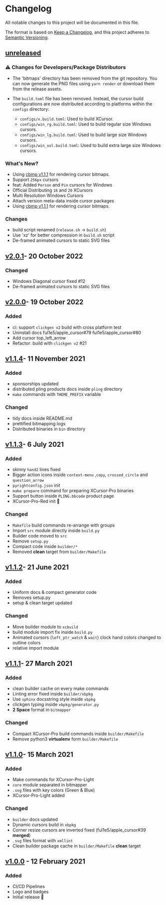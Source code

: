 # Changelog

All notable changes to this project will be documented in this file.

The format is based on [Keep a Changelog](https://keepachangelog.com/en/1.0.0/),
and this project adheres to [Semantic Versioning](https://semver.org/spec/v2.0.0.html).

## [unreleased]

### :warning: Changes for Developers/Package Distributors

-   The 'bitmaps' directory has been removed from the git repository. You can now generate the PNG files using `yarn render` or download them from the release assets.

-   The `build.toml` file has been removed. Instead, the cursor build configurations are now distributed according to platforms within the `configs` directory:
    -   `configs/x.build.toml`: Used to build XCursor.
    -   `configs/win_rg.build.toml`: Used to build regular size Windows cursors.
    -   `configs/win_lg.build.toml`: Used to build large size Windows cursors.
    -   `configs/win_xxl.build.toml`: Used to build extra large size Windows cursors.

### What's New?

-   Using [cbmp v1.1.1](https://github.com/ful1e5/cbmp/tree/v1.1.1) for rendering cursor bitmaps.
-   Support `256px` cursors
-   feat: Added `Person` and `Pin` cursors for Windows
-   Official Distributing `16` and `20` XCursors
-   Multi Resolution Windows Cursors
-   Attach version meta-data inside cursor packages
-   Using [cbmp v1.1.1](https://github.com/ful1e5/cbmp/tree/v1.1.1) for rendering cursor bitmaps.

### Changes

-   build script renamed (`release.sh` -> `build.sh`)
-   Use 'xz' for better compression in `build.sh` script
-   De-framed animated cursors to static SVG files
## [v2.0.1]- 20 October 2022

### Changed

-   Windows Diagonal cursor fixed #12
-   De-framed animated cursors to static SVG files

## [v2.0.0]- 19 October 2022

### Added

-   ci: support `clickgen v2` build with cross platform test
-   Uninstall docs ful1e5/apple_cursor#79 ful1e5/apple_cursor#80
-   Add cursor top_left_arrow
-   Refactor: build with `clickgen v2` #21

## [v1.1.4]- 11 November 2021

### Added

-   sponsorships updated
-   distributed pling products docs inside `pling` directory
-   `make` commands with `THEME_PREFIX` variable

### Changed

-   tidy docs inside README.md
-   prettified bitmapping logs
-   Distributed binaries in `bin` directory

## [v1.1.3]- 6 July 2021

### Added

-   skinny `hand2` lines fixed
-   Bigger action icons inside `context-menu` ,`copy`, `crossed_circle` and `question_arrow`
-   `pyrightconfig.json` init
-   `make prepare` command for preparing XCursor-Pro binaries
-   Support button inside `PLING.bbcode` product page
-   XCursor-Pro-Red init 🎊

### Changed

-   `Makefile` build commands re-arrange with groups
-   Import `src` module directly inside `build.py`
-   Builder code moved to `src`
-   Remove `setup.py`
-   Compact code inside `builder/*`
-   Removed **clean** target from `builder/Makefile`

## [v1.1.2]- 21 June 2021

### Added

-   Uniform docs & compact generator code
-   Removes setup.py
-   setup & clean target updated

### Changed

-   Move builder module to `xcbuild`
-   build module import fix inside `build.py`
-   Animated cursors (`left_ptr_watch` & `wait`) clock hand colors changed to outline colors
-   relative import module

## [v1.1.1]- 27 March 2021

### Added

-   clean builder cache on every make commands
-   Linting error fixed inside `builder/xbpkg`
-   Use `sphinx` docsstring style inside `xbpkg`
-   clickgen typing inside `xbpkg/generator.py`
-   **2 Space** format in `bitmapper`

### Changed

-   Compact XCursor-Pro build commands inside `builder/Makefile`
-   Remove python3 **virtualenv** form `builder/Makefile`

## [v1.1.0]- 15 March 2021

### Added

-   Make commands for XCursor-Pro-Light
-   `core` module separated in bitmapper
-   `.svg` files with key colors (Green & Blue)
-   XCursor-Pro-Light added

### Changed

-   `builder` docs updated
-   Dynamic cursors build in `xbpkg`
-   Corner resize cursors are inverted fixed (ful1e5/apple_cursor#39 **merged**)
-   `.svg` files format with `xmllint`
-   Clean builder package cache in `builder/Makefile` **clean** target

## [v1.0.0] - 12 February 2021

### Added

-   CI/CD Pipelines
-   Logo and badges
-   Initial release 🎊

[unreleased]: https://github.com/ful1e5/XCursor-pro/compare/v2.0.1...main
[v2.0.1]: https://github.com/ful1e5/XCursor-pro/compare/v2.0.0...v2.0.1
[v2.0.0]: https://github.com/ful1e5/XCursor-pro/compare/v1.1.4...v2.0.0
[v1.1.4]: https://github.com/ful1e5/XCursor-pro/compare/v1.1.3...v1.1.4
[v1.1.3]: https://github.com/ful1e5/XCursor-pro/compare/v1.1.2...v1.1.3
[v1.1.2]: https://github.com/ful1e5/XCursor-pro/compare/v1.1.1...v1.1.2
[v1.1.1]: https://github.com/ful1e5/XCursor-pro/compare/v1.1.0...v1.1.1
[v1.1.0]: https://github.com/ful1e5/XCursor-pro/compare/v1.0.0...v1.1.0
[v1.0.0]: https://github.com/ful1e5/XCursor-pro/tree/v1.0.0
